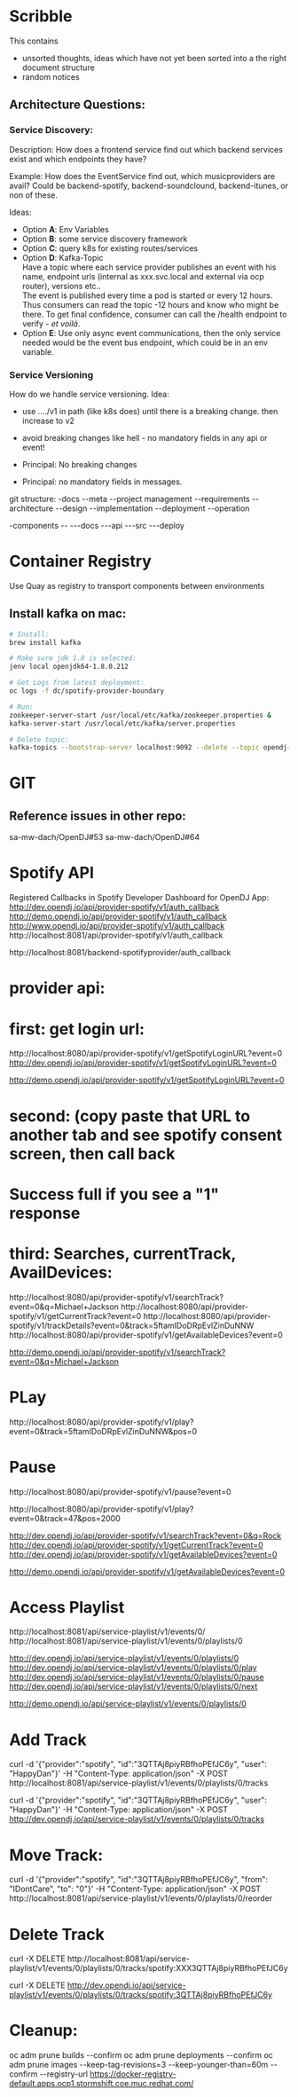 
# Scribble
This contains 
- unsorted thoughts, ideas which have not yet been sorted into a the right document structure
- random notices


## Architecture Questions:


### Service Discovery: 
Description: 
How does a frontend service find out which backend services exist and which endpoints they have?  

Example: How does the EventService find out, which musicproviders are avail?
Could be backend-spotify, backend-soundclound, backend-itunes, or non of these.

Ideas:
- Option **A**: Env Variables
- Option **B**: some service discovery framework
- Option **C**: query k8s for existing routes/services
- Option **D**: Kafka-Topic  
    Have a topic where each service provider publishes an event with his name, endpoint urls (internal as xxx.svc.local and external via ocp router), versions etc..  
    The event is published every time a pod is started or every 12 hours. Thus consumers can read the topic -12 hours and know who might be there. To get final confidence, consumer can call the /health endpoint to verify - *et voilá*.  
- Option **E**: Use only async event communications, then the only service needed would be the event bus endpoint, which could be in an env variable.


### Service Versioning
How do we handle service versioning.
Idea:
- use ..../v1  in path (like k8s does) until there is a breaking change. then increase to v2
- avoid breaking changes like hell - no mandatory fields in any api or event!


- Principal: No breaking changes
- Principal: no mandatory fields in messages.



git structure: 
-docs
--meta
--project management
--requirements
--architecture
--design
--implementation
--deployment
--operation

-components
--<component name>
---docs
---api
---src
---deploy


# Container Registry
Use Quay as registry to transport components between environments

## Install kafka on mac:
```bash
# Install:
brew install kafka

# Make sure jdk 1.8 is selected:
jenv local openjdk64-1.8.0.212

# Get Logs from latest deployment:
oc logs -f dc/spotify-provider-boundary

# Run:
zookeeper-server-start /usr/local/etc/kafka/zookeeper.properties &
kafka-server-start /usr/local/etc/kafka/server.properties

# Delete topic:
kafka-topics --bootstrap-server localhost:9092 --delete --topic opendj-spotifyprovider-internal
```

# GIT
## Reference issues in other repo:
sa-mw-dach/OpenDJ#53
sa-mw-dach/OpenDJ#64


# Spotify API
Registered Callbacks in Spotify Developer Dashboard for OpenDJ App:
http://dev.opendj.io/api/provider-spotify/v1/auth_callback
http://demo.opendj.io/api/provider-spotify/v1/auth_callback
http://www.opendj.io/api/provider-spotify/v1/auth_callback
http://localhost:8081/api/provider-spotify/v1/auth_callback

http://localhost:8081/backend-spotifyprovider/auth_callback

# provider api:

# first: get login url:
http://localhost:8080/api/provider-spotify/v1/getSpotifyLoginURL?event=0
http://dev.opendj.io/api/provider-spotify/v1/getSpotifyLoginURL?event=0

http://demo.opendj.io/api/provider-spotify/v1/getSpotifyLoginURL?event=0

# second: (copy paste that URL to another tab and see spotify consent screen, then call back
# Success full if you see a "1" response


# third: Searches, currentTrack, AvailDevices:
http://localhost:8080/api/provider-spotify/v1/searchTrack?event=0&q=Michael+Jackson
http://localhost:8080/api/provider-spotify/v1/getCurrentTrack?event=0
http://localhost:8080/api/provider-spotify/v1/trackDetails?event=0&track=5ftamIDoDRpEvlZinDuNNW
http://localhost:8080/api/provider-spotify/v1/getAvailableDevices?event=0


http://demo.opendj.io/api/provider-spotify/v1/searchTrack?event=0&q=Michael+Jackson


# PLay
http://localhost:8080/api/provider-spotify/v1/play?event=0&track=5ftamIDoDRpEvlZinDuNNW&pos=0

# Pause
http://localhost:8080/api/provider-spotify/v1/pause?event=0


http://localhost:8080/api/provider-spotify/v1/play?event=0&track=47&pos=2000


http://dev.opendj.io/api/provider-spotify/v1/searchTrack?event=0&q=Rock
http://dev.opendj.io/api/provider-spotify/v1/getCurrentTrack?event=0
http://dev.opendj.io/api/provider-spotify/v1/getAvailableDevices?event=0


http://demo.opendj.io/api/provider-spotify/v1/getAvailableDevices?event=0

# Access Playlist
http://localhost:8081/api/service-playlist/v1/events/0/
http://localhost:8081/api/service-playlist/v1/events/0/playlists/0


http://dev.opendj.io/api/service-playlist/v1/events/0/playlists/0
http://dev.opendj.io/api/service-playlist/v1/events/0/playlists/0/play
http://dev.opendj.io/api/service-playlist/v1/events/0/playlists/0/pause
http://dev.opendj.io/api/service-playlist/v1/events/0/playlists/0/next

http://demo.opendj.io/api/service-playlist/v1/events/0/playlists/0


# Add Track
curl -d '{"provider":"spotify", "id":"3QTTAj8piyRBfhoPEfJC6y", "user": "HappyDan"}' -H "Content-Type: application/json" -X POST http://localhost:8081/api/service-playlist/v1/events/0/playlists/0/tracks

curl -d '{"provider":"spotify", "id":"3QTTAj8piyRBfhoPEfJC6y", "user": "HappyDan"}' -H "Content-Type: application/json" -X POST http://dev.opendj.io/api/service-playlist/v1/events/0/playlists/0/tracks

# Move Track:
curl -d '{"provider":"spotify", "id":"3QTTAj8piyRBfhoPEfJC6y", "from": "IDontCare", "to": "0"}' -H "Content-Type: application/json" -X POST http://localhost:8081/api/service-playlist/v1/events/0/playlists/0/reorder

# Delete Track
curl -X DELETE http://localhost:8081/api/service-playlist/v1/events/0/playlists/0/tracks/spotify:XXX3QTTAj8piyRBfhoPEfJC6y

curl -X DELETE http://dev.opendj.io/api/service-playlist/v1/events/0/playlists/0/tracks/spotify:3QTTAj8piyRBfhoPEfJC6y


# Cleanup:
oc adm prune builds --confirm
oc adm prune deployments --confirm
oc adm prune images --keep-tag-revisions=3 --keep-younger-than=60m --confirm --registry-url https://docker-registry-default.apps.ocp1.stormshift.coe.muc.redhat.com/


